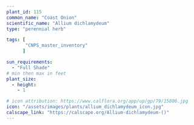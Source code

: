 ```yaml
---
plant_id: 115
common_name: "Coast Onion"
scientific_name: "Allium dichlamydeum"
type: "perennial herb"

tags: [
       "CNPS_master_inventory"
      ]

sun_requirements:
  - "Full Shade"
# min then max in feet
plant_size:
  - height: 
    - 1

# icon attribution: https://www.calflora.org/app/up/gp/79/15806.jpg 
icon: "/assets/images/plants/allium_dichlamydeum_icon.jpg" 
calscape_link: "https://calscape.org/Allium-dichlamydeum-()"
---
```




